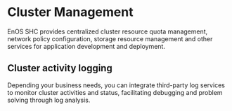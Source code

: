 # Cluster Management

EnOS SHC provides centralized cluster resource quota management, network policy configuration, storage resource management and other services for application development and deployment.


## Cluster activity logging

Depending your business needs, you can integrate third-party log services to monitor cluster activities and status, facilitating debugging and problem solving through log analysis.

